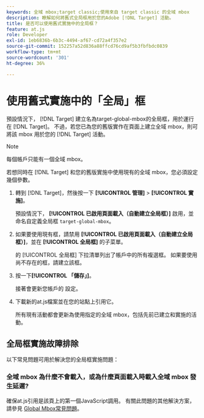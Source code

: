 ```yaml
---
keywords: 全域 mbox;target classic;使用來自 target classic 的全域 mbox
description: 瞭解如何將舊式全局框用於您的Adobe [!DNL Target] 活動。
title: 是否可以使用舊式實施中的全局框？
feature: at.js
role: Developer
exl-id: 1eb6836b-6b3c-4494-af67-cd72a4f357e2
source-git-commit: 152257a52d836a88ffcd76cd9af5b3fbfbdc0839
workflow-type: tm+mt
source-wordcount: '301'
ht-degree: 36%

---
```


# 使用舊式實施中的「全局」框

預設情況下， [!DNL Target] 建立名為target-global-mbox的全局框，用於運行在 [!DNL Target]。 不過，若您已為您的舊版實作在頁面上建立全域 mbox，則可將該 mbox 用於您的 [!DNL Target] 活動。

>[!NOTE]
>
>每個帳戶只能有一個全域 mbox。

若想同時在 [!DNL Target] 和您的舊版實施中使用現有的全域 mbox，您必須設定幾個參數。

1. 轉到 [!DNL Target]，然後按一下 **[!UICONTROL 管理]** > **[!UICONTROL 實施]**。

   預設情況下， **[!UICONTROL 已啟用頁面載入（自動建立全局框）]** 啟用，並命名自定義全局框 `target-global-mbox`。

1. 如果要使用現有框，請禁用 **[!UICONTROL 已啟用頁面載入（自動建立全局框）]**，並在 **[!UICONTROL 全局框]** 的子菜單。

   的 [!UICONTROL 全局框] 下拉清單列出了帳戶中的所有複選框。 如果要使用尚不存在的框，請建立該框。

1. 按一下&#x200B;**[!UICONTROL 「儲存」]**。

   接著會更新您帳戶的 設定。

1. 下載新的at.js檔案並在您的站點上引用它。

   所有現有活動都會更新為使用指定的全域 mbox，包括先前已建立和實施的活動。

## 全局框實施故障排除

以下常見問題可用於解決您的全局框實施問題：

### 全域 mbox 為什麼不會載入，或為什麼頁面載入時載入全域 mbox 發生延遲?

確保at.js引用是該頁上的第一個JavaScript調用。 有關此問題的其他解決方案，請參見 [Global Mbox常見問題](/help/main/c-implementing-target/c-implementing-target-for-client-side-web/c-target-atjs-faq/global-mbox-frequently-asked-questions.md)。
